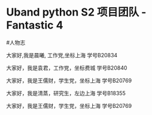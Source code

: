 # Uband python S2 项目团队 - Fantastic 4

#人物志

大家好,我是晨曦, 工作党,坐标上海 学号B20834

大家好，我是袁君，工作党，坐标费城 学号B20840

大家好，我是王儒财，学生党，坐标上海 学号B20769

大家好，我是清蒸，研究生，左边上海 学号B18355

大家好，我是王儒财，学生党，坐标上海 学号B20769
